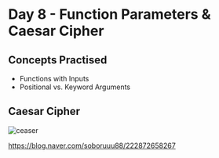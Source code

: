 # Day 8 - Function Parameters & Caesar Cipher
## Concepts Practised
- Functions with Inputs
- Positional vs. Keyword Arguments
## Caesar Cipher
![ceaser](https://user-images.githubusercontent.com/116648895/219517696-c964de01-f98d-4fd8-950e-0df95aaeec58.gif)


https://blog.naver.com/soboruuu88/222872658267
